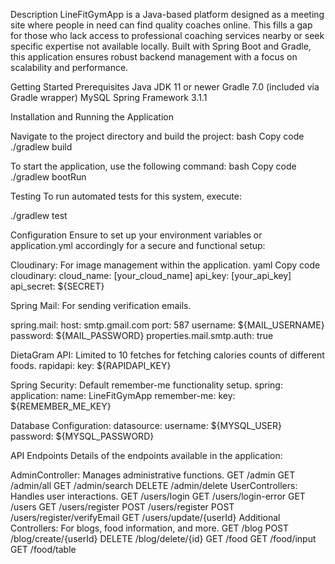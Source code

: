Description
LineFitGymApp is a Java-based platform designed as a meeting site where people in need can find quality coaches online. This fills a gap for those who lack access to professional coaching services nearby or seek specific expertise not available locally. Built with Spring Boot and Gradle, this application ensures robust backend management with a focus on scalability and performance.

Getting Started
Prerequisites
Java JDK 11 or newer
Gradle 7.0 (included via Gradle wrapper)
MySQL
Spring Framework 3.1.1

Installation and Running the Application


Navigate to the project directory and build the project:
bash
Copy code
./gradlew build

To start the application, use the following command:
bash
Copy code
./gradlew bootRun

Testing
To run automated tests for this system, execute:


./gradlew test

Configuration
Ensure to set up your environment variables or application.yml accordingly for a secure and functional setup:

Cloudinary: For image management within the application.
yaml
Copy code
cloudinary:
  cloud_name: [your_cloud_name]
  api_key: [your_api_key]
  api_secret: ${SECRET}

Spring Mail: For sending verification emails.

spring.mail:
  host: smtp.gmail.com
  port: 587
  username: ${MAIL_USERNAME}
  password: ${MAIL_PASSWORD}
  properties.mail.smtp.auth: true

DietaGram API: Limited to 10 fetches for fetching calories counts of different foods.
rapidapi:
  key: ${RAPIDAPI_KEY}

Spring Security: Default remember-me functionality setup.
spring:
  application:
    name: LineFitGymApp
  remember-me:
    key: ${REMEMBER_ME_KEY}

Database Configuration:
datasource:
  username: ${MYSQL_USER}
  password: ${MYSQL_PASSWORD}


API Endpoints
Details of the endpoints available in the application:

AdminController: Manages administrative functions.
GET /admin
GET /admin/all
GET /admin/search
DELETE /admin/delete
UserControllers: Handles user interactions.
GET /users/login
GET /users/login-error
GET /users
GET /users/register
POST /users/register
POST /users/register/verifyEmail
GET /users/update/{userId}
Additional Controllers: For blogs, food information, and more.
GET /blog
POST /blog/create/{userId}
DELETE /blog/delete/{id}
GET /food
GET /food/input
GET /food/table
